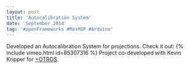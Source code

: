 ```yaml
---
layout: post
title: 'Autocalibration System'
date: 'September 2014'
tag: '#openFrameworks #MaxMSP #Arduino'
---
```

Developed an Autocalibration System for projections. Check it out:
{% include vimeo.html id=85307316 %}
Project co-developed with Kevin Kripper for [+OTROS](http://masotros.com/).